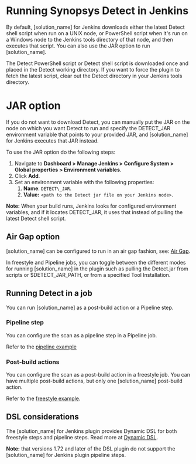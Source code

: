 # Running Synopsys Detect in Jenkins
By default, [solution_name] for Jenkins downloads either the latest Detect shell script when run on a UNIX node, or PowerShell script when it's run on a Windows node to the Jenkins tools directory of that node, and then executes that script. You can also use the JAR option to run [solution_name].

The Detect PowerShell script or Detect shell script is downloaded once and placed in the Detect working directory. If you want to force the plugin to fetch the latest script, clear out the Detect directory in your Jenkins tools directory.
# **JAR option**
If you do not want to download Detect, you can manually put the JAR on the node on which you want Detect to run and specify the DETECT\_JAR environment variable that points to your provided JAR, and [solution_name] for Jenkins executes that JAR instead. 

To use the JAR option do the following steps:

1. Navigate to **Dashboard > Manage Jenkins > Configure System > Global properties > Environment variables**. 
1. Click **Add**.
1. Set an environment variable with the following properties:
   1. **Name**: `DETECT\_JAR`.
   1. **Value:** `<path to the Detect jar file on your Jenkins node>`.
   
**Note:** When your build runs, Jenkins looks for configured environment variables, and if it locates DETECT\_JAR, it uses that instead of pulling the latest Detect shell script.
## Air Gap option
[solution_name] can be configured to run in an air gap fashion, see: [Air Gap](../../downloadingandrunning/airgap.md).

In freestyle and Pipeline jobs, you can toggle between the different modes for running [solution_name] in the plugin such as pulling the Detect.jar from scripts or $DETECT\_JAR\_PATH, or from a specified Tool Installation.
## Running Detect in a job
You can run [solution_name] as a post-build action or a Pipeline step.
### Pipeline step
You can configure the scan as a pipeline step in a Pipeline job.

Refer to the [pipeline example](../../integrations/jenkinsplugin/jenkinspipelinejob.md)
### Post-build actions
You can configure the scan as a post-build action in a freestyle job. You can have multiple post-build actions, but only one [solution_name] post-build action.

Refer to the [freestyle example](../../integrations/jenkinsplugin/jenkinsfreestylejob.md).
## DSL considerations
The [solution_name] for Jenkins plugin provides Dynamic DSL for both freestyle steps and pipeline steps. Read more at [Dynamic DSL](https://github.com/jenkinsci/job-dsl-plugin/wiki/Dynamic-DSL).

**Note:** that versions 1.72 and later of the DSL plugin do not support the [solution_name] for Jenkins plugin pipeline steps.
